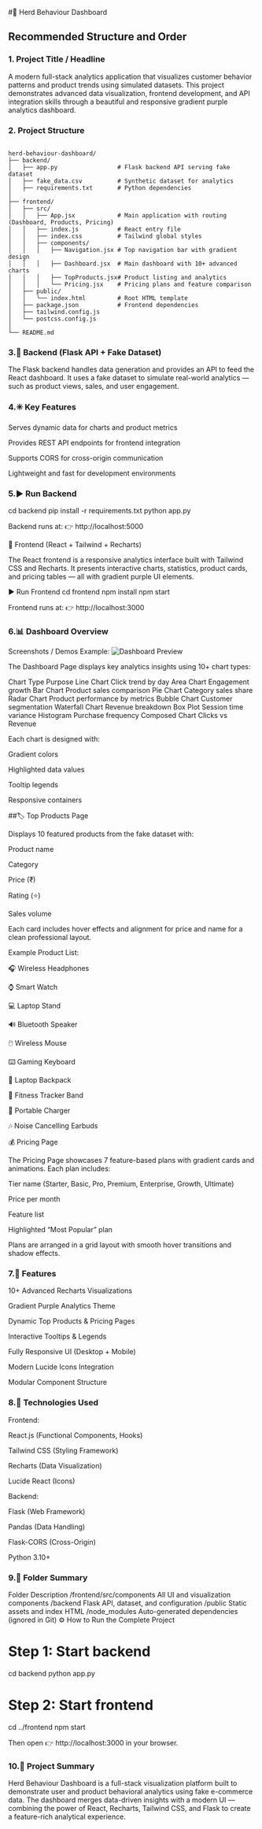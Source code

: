 #🧠 Herd Behaviour Dashboard
## Recommended Structure and Order
### 1.	Project Title / Headline
A modern full-stack analytics application that visualizes customer behavior patterns and product trends using simulated datasets.
This project demonstrates advanced data visualization, frontend development, and API integration skills through a beautiful and responsive gradient purple analytics dashboard.

### 2. Project Structure

```

herd-behaviour-dashboard/
├── backend/
│   ├── app.py                 # Flask backend API serving fake dataset
│   ├── fake_data.csv          # Synthetic dataset for analytics
│   ├── requirements.txt       # Python dependencies
│
├── frontend/
│   ├── src/
│   │   ├── App.jsx            # Main application with routing (Dashboard, Products, Pricing)
│   │   ├── index.js           # React entry file
│   │   ├── index.css          # Tailwind global styles
│   │   ├── components/
│   │   │   ├── Navigation.jsx # Top navigation bar with gradient design
│   │   │   ├── Dashboard.jsx  # Main dashboard with 10+ advanced charts
│   │   │   ├── TopProducts.jsx# Product listing and analytics
│   │   │   └── Pricing.jsx    # Pricing plans and feature comparison
│   ├── public/
│   │   └── index.html         # Root HTML template
│   ├── package.json           # Frontend dependencies
│   ├── tailwind.config.js
│   └── postcss.config.js
│
└── README.md
```
### 3.🧩 Backend (Flask API + Fake Dataset)

The Flask backend handles data generation and provides an API to feed the React dashboard.
It uses a fake dataset to simulate real-world analytics — such as product views, sales, and user engagement.

### 4.✳️ Key Features

Serves dynamic data for charts and product metrics

Provides REST API endpoints for frontend integration

Supports CORS for cross-origin communication

Lightweight and fast for development environments

### 5.▶️ Run Backend
cd backend
pip install -r requirements.txt
python app.py


Backend runs at:
👉 http://localhost:5000

🎨 Frontend (React + Tailwind + Recharts)

The React frontend is a responsive analytics interface built with Tailwind CSS and Recharts.
It presents interactive charts, statistics, product cards, and pricing tables — all with gradient purple UI elements.

▶️ Run Frontend
cd frontend
npm install
npm start


Frontend runs at:
👉 http://localhost:3000

### 6.📊 Dashboard Overview
Screenshots / Demos
Example: ![Dashboard Preview](https://github.com/sabareeswaran137K/Real-time-E-commerce-Herd-Behavior-Alerter/blob/main/herd%20behaviour.png)

The Dashboard Page displays key analytics insights using 10+ chart types:

Chart Type	Purpose
Line Chart	Click trend by day
Area Chart	Engagement growth
Bar Chart	Product sales comparison
Pie Chart	Category sales share
Radar Chart	Product performance by metrics
Bubble Chart	Customer segmentation
Waterfall Chart	Revenue breakdown
Box Plot	Session time variance
Histogram	Purchase frequency
Composed Chart	Clicks vs Revenue

Each chart is designed with:

Gradient colors

Highlighted data values

Tooltip legends

Responsive containers

##🏷️ Top Products Page

Displays 10 featured products from the fake dataset with:

Product name

Category

Price (₹)

Rating (⭐)

Sales volume

Each card includes hover effects and alignment for price and name for a clean professional layout.

Example Product List:

🎧 Wireless Headphones

⌚ Smart Watch

💻 Laptop Stand

🔊 Bluetooth Speaker

🖱️ Wireless Mouse

⌨️ Gaming Keyboard

🎒 Laptop Backpack

🏃 Fitness Tracker Band

🔋 Portable Charger

🎶 Noise Cancelling Earbuds

💰 Pricing Page

The Pricing Page showcases 7 feature-based plans with gradient cards and animations.
Each plan includes:

Tier name (Starter, Basic, Pro, Premium, Enterprise, Growth, Ultimate)

Price per month

Feature list

Highlighted “Most Popular” plan

Plans are arranged in a grid layout with smooth hover transitions and shadow effects.

### 7.🧠 Features

10+ Advanced Recharts Visualizations

Gradient Purple Analytics Theme

Dynamic Top Products & Pricing Pages

Interactive Tooltips & Legends

Fully Responsive UI (Desktop + Mobile)

Modern Lucide Icons Integration

Modular Component Structure

### 8.🧰 Technologies Used

Frontend:

React.js (Functional Components, Hooks)

Tailwind CSS (Styling Framework)

Recharts (Data Visualization)

Lucide React (Icons)

Backend:

Flask (Web Framework)

Pandas (Data Handling)

Flask-CORS (Cross-Origin)

Python 3.10+

### 9.🧩 Folder Summary
Folder	Description
/frontend/src/components	All UI and visualization components
/backend	Flask API, dataset, and configuration
/public	Static assets and index HTML
/node_modules	Auto-generated dependencies (ignored in Git)
⚙️ How to Run the Complete Project
# Step 1: Start backend
cd backend
python app.py

# Step 2: Start frontend
cd ../frontend
npm start


Then open 👉 http://localhost:3000
 in your browser.

### 10.🧾 Project Summary

Herd Behaviour Dashboard is a full-stack visualization platform built to demonstrate user and product behavioral analytics using fake e-commerce data.
The dashboard merges data-driven insights with a modern UI — combining the power of React, Recharts, Tailwind CSS, and Flask to create a feature-rich analytical experience.


